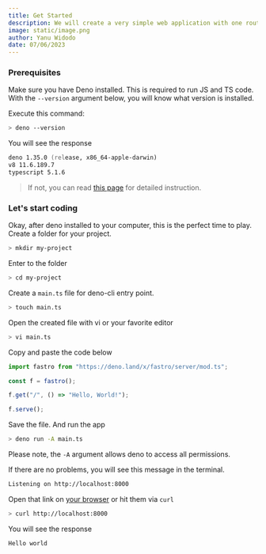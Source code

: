 ```yaml
---
title: Get Started
description: We will create a very simple web application with one route and returning the text hello-world.
image: static/image.png
author: Yanu Widodo
date: 07/06/2023
---
```


### Prerequisites

Make sure you have Deno installed. This is required to run JS and TS code. With the `--version` argument below, you will know what version is installed.

Execute this command:
```zsh
> deno --version
```

You will see the response
```zsh
deno 1.35.0 (release, x86_64-apple-darwin)
v8 11.6.189.7
typescript 5.1.6
```

> If not, you can read [this page](https://deno.land/manual/getting_started/installation) for detailed instruction.


### Let's start coding

Okay, after deno installed to your computer, this is the perfect time to play. Create a folder for your project.

```zsh
> mkdir my-project
```

Enter to the folder
```zsh
> cd my-project
```


Create a `main.ts` file for deno-cli entry point.

```zsh
> touch main.ts
```

Open the created file with vi or your favorite editor

```zsh
> vi main.ts
```

Copy and paste the code below

```ts
import fastro from "https://deno.land/x/fastro/server/mod.ts";

const f = fastro();

f.get("/", () => "Hello, World!");

f.serve();
```

Save the file. And run the app

```zsh
> deno run -A main.ts
```

Please note, the `-A` argument allows deno to access all permissions.

If there are no problems, you will see this message in the terminal.

```zsh
Listening on http://localhost:8000
```

Open that link on [your browser](http://localhost:8000) or hit them via `curl`

```zsh
> curl http://localhost:8000
```

You will see the response

```zsh
Hello world
```